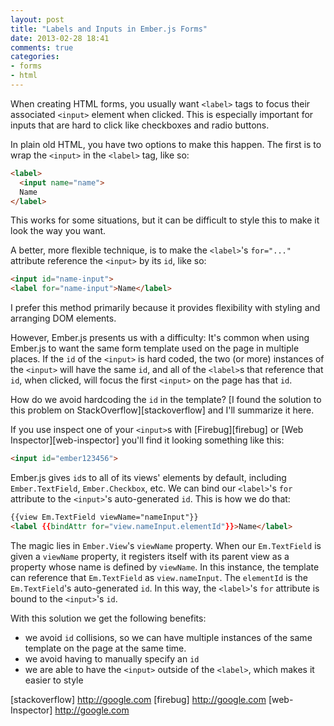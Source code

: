 ```yaml
---
layout: post
title: "Labels and Inputs in Ember.js Forms"
date: 2013-02-28 18:41
comments: true
categories:
- forms
- html
---
```


When creating HTML forms, you usually want `<label>` tags to focus their associated `<input>` element when clicked. This is especially important for inputs that are hard to click like checkboxes and radio buttons.

In plain old HTML, you have two options to make this happen. The first is to wrap the `<input>` in the `<label>` tag, like so:

``` html
<label>
  <input name="name">
  Name
</label>
```

This works for some situations, but it can be difficult to style this to make it look the way you want.

A better, more flexible technique, is to make the `<label>`'s `for="..."` attribute reference the `<input>` by its `id`, like so:

``` html
<input id="name-input">
<label for="name-input">Name</label>
```

I prefer this method primarily because it provides flexibility with styling and arranging DOM elements.

However, Ember.js presents us with a difficulty: It's common when using Ember.js to want the same form template used on the page in multiple places. If the `id` of the `<input>` is hard coded, the two (or more) instances of the `<input>` will have the same `id`, and all of the `<label>`s that reference that `id`, when clicked, will focus the first `<input>` on the page has that `id`.

How do we avoid hardcoding the `id` in the template? [I found the solution to this problem on StackOverflow][stackoverflow] and I'll summarize it here.

If you use inspect one of your `<input>`s with [Firebug][firebug] or [Web Inspector][web-inspector] you'll find it looking something like this:

``` html
<input id="ember123456">
```

Ember.js gives `id`s to all of its views' elements by default, including `Ember.TextField`, `Ember.Checkbox`, etc.  We can bind our `<label>`'s `for` attribute to the `<input>`'s auto-generated `id`. This is how we do that:

``` html
{{view Em.TextField viewName="nameInput"}}
<label {{bindAttr for="view.nameInput.elementId"}}>Name</label>
```

The magic lies in `Ember.View`'s `viewName` property. When our `Em.TextField` is given a `viewName` property, it registers itself with its parent view as a property whose name is defined by `viewName`. In this instance, the template can reference that `Em.TextField` as `view.nameInput`. The `elementId` is the `Em.TextField`'s auto-generated `id`. In this way, the `<label>`'s `for` attribute is bound to the `<input>`'s `id`.

With this solution we get the following benefits:
- we avoid `id` collisions, so we can have multiple instances of the same template on the page at the same time.
- we avoid having to manually specify an `id`
- we are able to have the `<input>` outside of the `<label>`, which makes it easier to style



[stackoverflow] http://google.com
[firebug]       http://google.com
[web-Inspector] http://google.com
